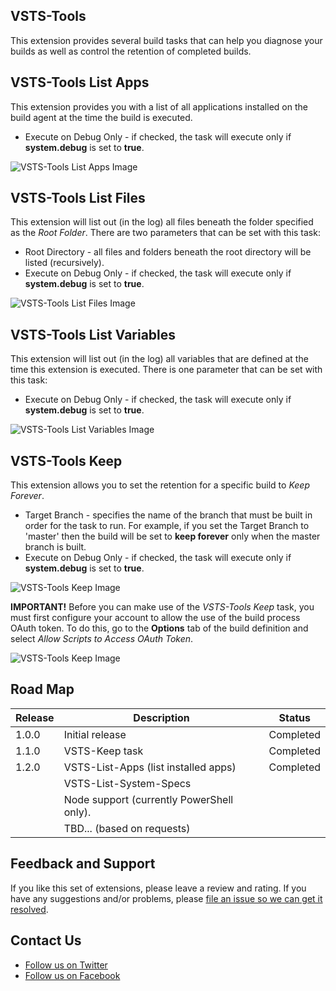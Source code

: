 ## VSTS-Tools
This extension provides several build tasks that can help you diagnose your builds as well as control the retention of completed builds.

## VSTS-Tools List Apps
This extension provides you with a list of all applications installed on the build agent at the time the build is executed.

* Execute on Debug Only - if checked, the task will execute only if **system.debug** is set to **true**.

![VSTS-Tools List Apps Image](https://github.com/jbramwell/VSTS-Tools/blob/master/VSTS-Extensions/screenshots/ListApps.png?raw=true)

## VSTS-Tools List Files
This extension will list out (in the log) all files beneath the folder specified as the *Root Folder*. There are two parameters that can be set with this task:

* Root Directory - all files and folders beneath the root directory will be listed (recursively).
* Execute on Debug Only - if checked, the task will execute only if **system.debug** is set to **true**.

![VSTS-Tools List Files Image](https://github.com/jbramwell/VSTS-Tools/blob/master/VSTS-Extensions/screenshots/ListFiles.png?raw=true)

## VSTS-Tools List Variables
This extension will list out (in the log) all variables that are defined at the time this extension is executed. There is one parameter that can be set with this task:

* Execute on Debug Only - if checked, the task will execute only if **system.debug** is set to **true**.

![VSTS-Tools List Variables Image](https://github.com/jbramwell/VSTS-Tools/blob/master/VSTS-Extensions/screenshots/ListVariables.png?raw=true)

## VSTS-Tools Keep
This extension allows you to set the retention for a specific build to *Keep Forever*.

* Target Branch - specifies the name of the branch that must be built in order for the task to run. For example, if you set the Target Branch to 'master' then the build will be set to **keep forever** only when the master branch is built.
* Execute on Debug Only - if checked, the task will execute only if **system.debug** is set to **true**.

![VSTS-Tools Keep Image](https://github.com/jbramwell/VSTS-Tools/blob/master/VSTS-Extensions/screenshots/keep.png?raw=true)

**IMPORTANT!** Before you can make use of the *VSTS-Tools Keep* task, you must first configure your account to allow the use of the build process OAuth token. To do this, go to the **Options** tab of the build definition and select *Allow Scripts to Access OAuth Token*.

![VSTS-Tools Keep Image](https://github.com/jbramwell/VSTS-Tools/blob/master/VSTS-Extensions/screenshots/OAuth.png?raw=true)

## Road Map
|Release|Description                                |Status    |
|-------|-------------------------------------------|----------|
| 1.0.0 | Initial release                           |Completed |
| 1.1.0 | VSTS-Keep task                            |Completed |
| 1.2.0 | VSTS-List-Apps (list installed apps)      |Completed |
|       | VSTS-List-System-Specs                    |          |
|       | Node support (currently PowerShell only). |          |
|       | TBD... (based on requests)                |          ||

## Feedback and Support
If you like this set of extensions, please leave a review and rating. If you have any suggestions and/or problems, please [file an issue so we can get it resolved](https://github.com/jbramwell/VSTS-Tools/issues).
## Contact Us
* [Follow us on Twitter](https://twitter.com/moonspacelabs)
* [Follow us on Facebook](https://www.facebook.com/MoonspaceLabs/)